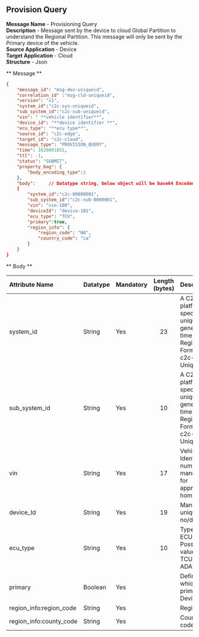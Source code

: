 ## Provision Query
**Message Name** - Provisioning Query  <br>
**Description** - Message sent by the device to cloud Global Partition to understand the Regional Partition. This message will only be sent by the Primary device of the vehicle. <br>
**Source Application** - Device <br>
**Target Application** - Cloud  <br>
**Structure** - Json  <br>

** Message **
```json
{
	"message_id": "msg-dev-uniqueid",
	"correlation_id" :"msg-cld-uniqueid",
	"version": "v1", 
	"system_id":"c2c-sys-uniqueid",
	"sub_system_id":"c2c-sub-uniqueid",
	"vin": " **vehicle identifier**",							
	"device_id": "**device identifier **",					
	"ecu_type": "**ecu type**",								
	"source_id": "c2c-edge",						
	"target_id": "c2c-cloud",						
	"message_type": "PROVISION_QUERY",
	"time": 1620891851,							
	"ttl": -1,		
    "status": "SUBMIT",
	"property_bag": {
		"body_encoding_type":1				
	},	
	"body": 	// Datatype string, below object will be base64 Encoded String 
	{
		"system_id":"c2c-00000001",
		"sub_system_id":"c2c-sub-0000001",
		"vin": "vin-100",	
		"deviceId": "device-101",
		"ecu_type": "TCU",
		"primary":true,	
		"region_info": {
			"region_code": "NA",
			"country_code": "ca"
		}
	}
}
```

** Body ** 

|Attribute Name|Datatype|Mandatory| Length (bytes) |Description|
| :------------- | :------------ |:------------ |:------------: |:------------ |
|system_id|String|Yes| 23 |A C2C platform specific unique id generated at time of Registration. Format is  c2c-sys-Unique id|
|sub_system_id|String|Yes| 10 |A C2C platform specific unique id generated at time of Registration. Format is  c2c-sub-Unique id|
|vin|String|Yes| 17 |Vehicle Identification number.vin is mandatory for appropriate homing|
|device_Id|String|Yes| 19 |Manufacturer unique serial no/device_id|
|ecu_type|String|Yes| 10 |Type of the ECU. Possible values are TCU, IVI, ADAS|
|primary|Boolean|Yes| |Defines which is primary Device|
|region_info:region_code|String|Yes| |Region code|
|region_info:county_code|String|Yes| |Country code|
